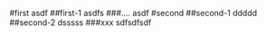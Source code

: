 #first
asdf
##first-1
asdfs
###....
asdf
#second
##second-1
ddddd
##second-2
dsssss
###xxx
sdfsdfsdf